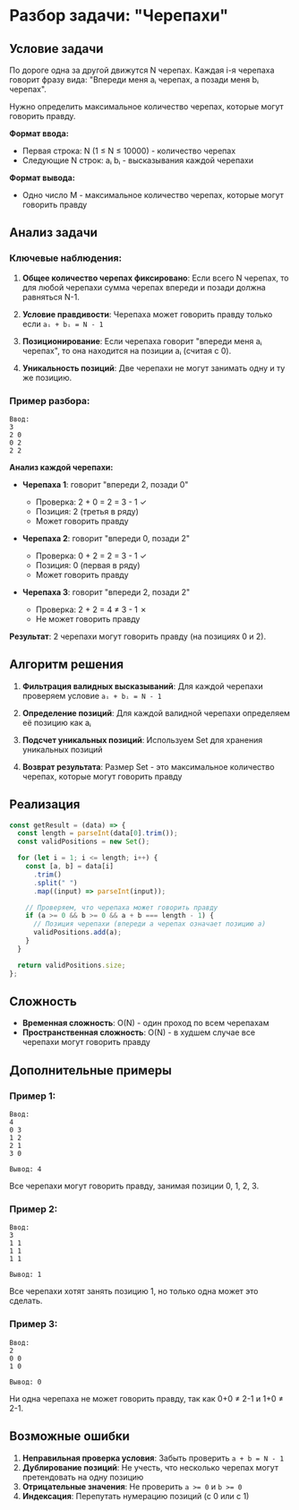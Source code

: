 # Разбор задачи: "Черепахи"

## Условие задачи

По дороге одна за другой движутся N черепах. Каждая i-я черепаха говорит фразу вида: "Впереди меня aᵢ черепах, а позади меня bᵢ черепах".

Нужно определить максимальное количество черепах, которые могут говорить правду.

**Формат ввода:**

- Первая строка: N (1 ≤ N ≤ 10000) - количество черепах
- Следующие N строк: aᵢ bᵢ - высказывания каждой черепахи

**Формат вывода:**

- Одно число M - максимальное количество черепах, которые могут говорить правду

## Анализ задачи

### Ключевые наблюдения:

1. **Общее количество черепах фиксировано**: Если всего N черепах, то для любой черепахи сумма черепах впереди и позади должна равняться N-1.

2. **Условие правдивости**: Черепаха может говорить правду только если `aᵢ + bᵢ = N - 1`

3. **Позиционирование**: Если черепаха говорит "впереди меня aᵢ черепах", то она находится на позиции aᵢ (считая с 0).

4. **Уникальность позиций**: Две черепахи не могут занимать одну и ту же позицию.

### Пример разбора:

```
Ввод:
3
2 0
0 2
2 2
```

**Анализ каждой черепахи:**

- **Черепаха 1**: говорит "впереди 2, позади 0"

  - Проверка: 2 + 0 = 2 = 3 - 1 ✓
  - Позиция: 2 (третья в ряду)
  - Может говорить правду

- **Черепаха 2**: говорит "впереди 0, позади 2"

  - Проверка: 0 + 2 = 2 = 3 - 1 ✓
  - Позиция: 0 (первая в ряду)
  - Может говорить правду

- **Черепаха 3**: говорит "впереди 2, позади 2"
  - Проверка: 2 + 2 = 4 ≠ 3 - 1 ✗
  - Не может говорить правду

**Результат**: 2 черепахи могут говорить правду (на позициях 0 и 2).

## Алгоритм решения

1. **Фильтрация валидных высказываний**: Для каждой черепахи проверяем условие `aᵢ + bᵢ = N - 1`

2. **Определение позиций**: Для каждой валидной черепахи определяем её позицию как aᵢ

3. **Подсчет уникальных позиций**: Используем Set для хранения уникальных позиций

4. **Возврат результата**: Размер Set - это максимальное количество черепах, которые могут говорить правду

## Реализация

```javascript
const getResult = (data) => {
  const length = parseInt(data[0].trim());
  const validPositions = new Set();

  for (let i = 1; i <= length; i++) {
    const [a, b] = data[i]
      .trim()
      .split(" ")
      .map((input) => parseInt(input));

    // Проверяем, что черепаха может говорить правду
    if (a >= 0 && b >= 0 && a + b === length - 1) {
      // Позиция черепахи (впереди a черепах означает позицию a)
      validPositions.add(a);
    }
  }

  return validPositions.size;
};
```

## Сложность

- **Временная сложность**: O(N) - один проход по всем черепахам
- **Пространственная сложность**: O(N) - в худшем случае все черепахи могут говорить правду

## Дополнительные примеры

### Пример 1:

```
Ввод:
4
0 3
1 2
2 1
3 0

Вывод: 4
```

Все черепахи могут говорить правду, занимая позиции 0, 1, 2, 3.

### Пример 2:

```
Ввод:
3
1 1
1 1
1 1

Вывод: 1
```

Все черепахи хотят занять позицию 1, но только одна может это сделать.

### Пример 3:

```
Ввод:
2
0 0
1 0

Вывод: 0
```

Ни одна черепаха не может говорить правду, так как 0+0 ≠ 2-1 и 1+0 ≠ 2-1.

## Возможные ошибки

1. **Неправильная проверка условия**: Забыть проверить `a + b = N - 1`
2. **Дублирование позиций**: Не учесть, что несколько черепах могут претендовать на одну позицию
3. **Отрицательные значения**: Не проверить `a >= 0` и `b >= 0`
4. **Индексация**: Перепутать нумерацию позиций (с 0 или с 1)
